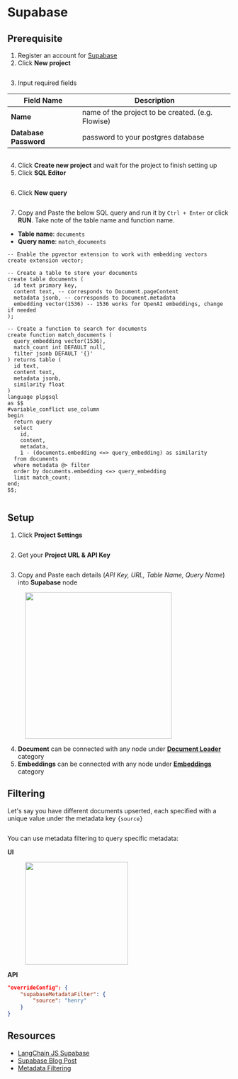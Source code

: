# Supabase

## Prerequisite

1. Register an account for [Supabase](https://supabase.com/)
2. Click **New project**

<figure><img src="../../../.gitbook/assets/image (8) (2) (1).png" alt=""><figcaption></figcaption></figure>

3. Input required fields

| Field Name                | Description                                       |
| ------------------------- | ------------------------------------------------- |
| **Name**                  | name of the project to be created. (e.g. Flowise) |
| **Database** **Password** | password to your postgres database                |

<figure><img src="../../../.gitbook/assets/image (25) (1).png" alt=""><figcaption></figcaption></figure>

4. Click **Create new project** and wait for the project to finish setting up
5. Click **SQL Editor**

<figure><img src="../../../.gitbook/assets/image (7) (2).png" alt=""><figcaption></figcaption></figure>

6. Click **New query**

<figure><img src="../../../.gitbook/assets/image (36) (1).png" alt=""><figcaption></figcaption></figure>

7. Copy and Paste the below SQL query and run it by `Ctrl + Enter` or click **RUN**. Take note of the table name and function name.

* **Table name**: `documents`
* **Query name**: `match_documents`

```plsql
-- Enable the pgvector extension to work with embedding vectors
create extension vector;

-- Create a table to store your documents
create table documents (
  id text primary key,
  content text, -- corresponds to Document.pageContent
  metadata jsonb, -- corresponds to Document.metadata
  embedding vector(1536) -- 1536 works for OpenAI embeddings, change if needed
);

-- Create a function to search for documents
create function match_documents (
  query_embedding vector(1536),
  match_count int DEFAULT null,
  filter jsonb DEFAULT '{}'
) returns table (
  id text,
  content text,
  metadata jsonb,
  similarity float
)
language plpgsql
as $$
#variable_conflict use_column
begin
  return query
  select
    id,
    content,
    metadata,
    1 - (documents.embedding <=> query_embedding) as similarity
  from documents
  where metadata @> filter
  order by documents.embedding <=> query_embedding
  limit match_count;
end;
$$;

```

<figure><img src="../../../.gitbook/assets/image (19).png" alt=""><figcaption></figcaption></figure>

## Setup

1. Click **Project Settings**

<figure><img src="../../../.gitbook/assets/image (30) (1).png" alt=""><figcaption></figcaption></figure>

2. Get your **Project URL & API Key**

<figure><img src="../../../.gitbook/assets/image (2) (3).png" alt=""><figcaption></figcaption></figure>

3. Copy and Paste each details (_API Key, URL, Table Name, Query Name_) into **Supabase** node

<figure><img src="../../../.gitbook/assets/image (85).png" alt="" width="331"><figcaption></figcaption></figure>

4. **Document** can be connected with any node under [**Document Loader**](../document-loaders/) category
5. **Embeddings** can be connected with any node under [**Embeddings** ](../embeddings/)category

## Filtering

Let's say you have different documents upserted, each specified with a unique value under the metadata key `{source}`

<figure><img src="../../../.gitbook/assets/Untitled.png" alt=""><figcaption></figcaption></figure>

You can use metadata filtering to query specific metadata:

**UI**

<figure><img src="../../../.gitbook/assets/image (9).png" alt="" width="232"><figcaption></figcaption></figure>

**API**

```json
"overrideConfig": {
    "supabaseMetadataFilter": {
        "source": "henry"
    }
}
```

## Resources

* [LangChain JS Supabase](https://js.langchain.com/docs/modules/indexes/vector\_stores/integrations/supabase)
* [Supabase Blog Post](https://supabase.com/blog/openai-embeddings-postgres-vector)
* [Metadata Filtering](https://js.langchain.com/docs/integrations/vectorstores/supabase#metadata-filtering)
